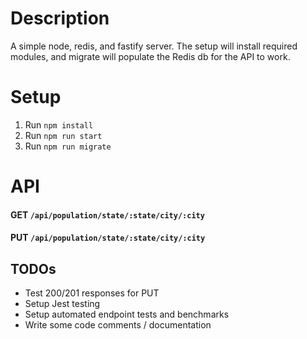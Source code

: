 # Description

A simple node, redis, and fastify server. The setup will install required modules, and migrate will populate the Redis db for the API to work.

# Setup

1. Run `npm install`
2. Run `npm run start`
3. Run `npm run migrate`

# API

#### GET `/api/population/state/:state/city/:city`

#### PUT `/api/population/state/:state/city/:city`

## TODOs

- Test 200/201 responses for PUT
- Setup Jest testing
- Setup automated endpoint tests and benchmarks
- Write some code comments / documentation
